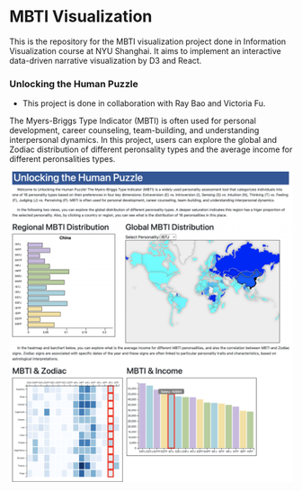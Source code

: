 # MBTI Visualization
This is the repository for the MBTI visualization project done in Information Visualization course at NYU Shanghai. It aims to implement an interactive data-driven narrative visualization by D3 and React. 

### Unlocking the Human Puzzle
* This project is done in collaboration with Ray Bao and Victoria Fu.

The Myers-Briggs Type Indicator (MBTI) is often used for personal development, career counseling, team-building, and understanding interpersonal dynamics. In this project, users can explore the global and Zodiac distribution of different peronsality types and the average income for different peronsalities types.

<img width="800" alt="view1" src="https://github.com/ruoheng-du/mbti_vis/raw/main/assets/view1.png">
<img width="800" alt="view2" src="https://github.com/ruoheng-du/mbti_vis/raw/main/assets/view2.png">
